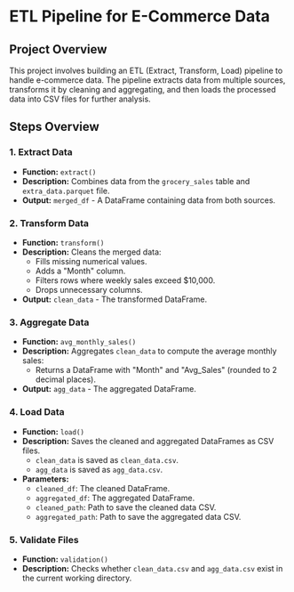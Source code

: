 # ETL Pipeline for E-Commerce Data

## Project Overview

This project involves building an ETL (Extract, Transform, Load) pipeline to handle e-commerce data. The pipeline extracts data from multiple sources, transforms it by cleaning and aggregating, and then loads the processed data into CSV files for further analysis.

## Steps Overview

### 1. Extract Data

- **Function:** `extract()`
- **Description:** Combines data from the `grocery_sales` table and `extra_data.parquet` file.
- **Output:** `merged_df` - A DataFrame containing data from both sources.

### 2. Transform Data

- **Function:** `transform()`
- **Description:** Cleans the merged data:
  - Fills missing numerical values.
  - Adds a "Month" column.
  - Filters rows where weekly sales exceed $10,000.
  - Drops unnecessary columns.
- **Output:** `clean_data` - The transformed DataFrame.

### 3. Aggregate Data

- **Function:** `avg_monthly_sales()`
- **Description:** Aggregates `clean_data` to compute the average monthly sales:
  - Returns a DataFrame with "Month" and "Avg_Sales" (rounded to 2 decimal places).
- **Output:** `agg_data` - The aggregated DataFrame.

### 4. Load Data

- **Function:** `load()`
- **Description:** Saves the cleaned and aggregated DataFrames as CSV files.
  - `clean_data` is saved as `clean_data.csv`.
  - `agg_data` is saved as `agg_data.csv`.
- **Parameters:**
  - `cleaned_df`: The cleaned DataFrame.
  - `aggregated_df`: The aggregated DataFrame.
  - `cleaned_path`: Path to save the cleaned data CSV.
  - `aggregated_path`: Path to save the aggregated data CSV.

### 5. Validate Files

- **Function:** `validation()`
- **Description:** Checks whether `clean_data.csv` and `agg_data.csv` exist in the current working directory.
